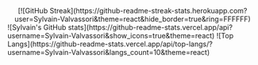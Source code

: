 <div style="text-align:center">
  [![GitHub Streak](https://github-readme-streak-stats.herokuapp.com?user=Sylvain-Valvassori&theme=react&hide_border=true&ring=FFFFFF)
</div>
![Sylvain's GitHub stats](https://github-readme-stats.vercel.app/api?username=Sylvain-Valvassori&show_icons=true&theme=react)
![Top Langs](https://github-readme-stats.vercel.app/api/top-langs/?username=Sylvain-Valvassori&langs_count=10&theme=react)
